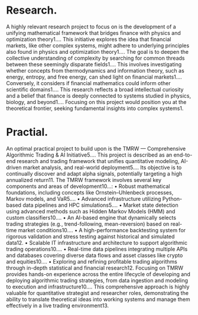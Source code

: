 # Research.

A highly relevant research project to focus on is the development of a unifying mathematical framework that bridges finance with physics and optimization theory1.... This initiative explores the idea that financial markets, like other complex systems, might adhere to underlying principles also found in physics and optimization theory1....
The goal is to deepen the collective understanding of complexity by searching for common threads between these seemingly disparate fields1.... This involves investigating whether concepts from thermodynamics and information theory, such as energy, entropy, and free energy, can shed light on financial markets1.... Conversely, it considers if financial mathematics could inform other scientific domains1.... This research reflects a broad intellectual curiosity and a belief that finance is deeply connected to systems studied in physics, biology, and beyond1.... Focusing on this project would position you at the theoretical frontier, seeking fundamental insights into complex systems1.

# Practial.
An optimal practical project to build upon is the TMRW — Comprehensive Algorithmic Trading & AI Initiative5.... This project is described as an end-to-end research and trading framework that unifies quantitative modeling, AI-driven market analysis, and real-world deployment5.... Its objective is to continually discover and adapt alpha signals, potentially targeting a high annualized return11.
The TMRW framework involves several key components and areas of development10...:
• Robust mathematical foundations, including concepts like Ornstein–Uhlenbeck processes, Markov models, and VaR5....
• Advanced infrastructure utilizing Python-based data pipelines and HPC simulations5....
• Market state detection using advanced methods such as Hidden Markov Models (HMM) and custom classifiers10....
• An AI-based engine that dynamically selects trading strategies (e.g., trend-following, mean-reversion) based on real-time market conditions10....
• A high-performance backtesting system for rigorous validation and stress testing against historical and simulated data12.
• Scalable IT infrastructure and architecture to support algorithmic trading operations10....
• Real-time data pipelines integrating multiple APIs and databases covering diverse data flows and asset classes like crypto and equities10....
• Exploring and refining profitable trading algorithms through in-depth statistical and financial research12.
Focusing on TMRW provides hands-on experience across the entire lifecycle of developing and deploying algorithmic trading strategies, from data ingestion and modeling to execution and infrastructure10.... This comprehensive approach is highly valuable for quantitative strategist and researcher roles, demonstrating the ability to translate theoretical ideas into working systems and manage them effectively in a live trading environment13.
